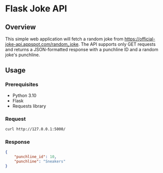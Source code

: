 # Flask Joke API

## Overview

This simple web application will fetch a random joke from https://official-joke-api.appspot.com/random_joke.
The API supports only GET requests and returns a JSON-formatted response with a punchline ID and a random joke's punchline.

## Usage

### Prerequisites

- Python 3.10
- Flask
- Requests library

### Request

```bash
curl http://127.0.0.1:5000/
```

### Response
```JSON
{
    "punchline_id": 10,
    "punchline": "Sneakers"
}
```
